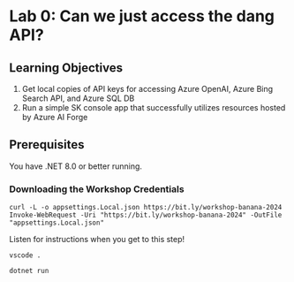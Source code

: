 # Lab 0: Can we just access the dang API?

## Learning Objectives

1. Get local copies of API keys for accessing Azure OpenAI, Azure Bing Search API, and Azure SQL DB
2. Run a simple SK console app that successfully utilizes resources hosted by Azure AI Forge

## Prerequisites

You have .NET 8.0 or better running.

### Downloading the Workshop Credentials

```console
curl -L -o appsettings.Local.json https://bit.ly/workshop-banana-2024
Invoke-WebRequest -Uri "https://bit.ly/workshop-banana-2024" -OutFile "appsettings.Local.json"
```

Listen for instructions when you get to this step!

```console
vscode .
```

```console
dotnet run
```
